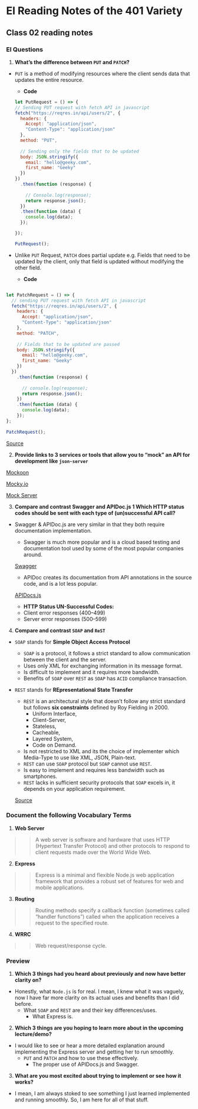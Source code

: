 # El Reading Notes of the 401 Variety

## Class 02 reading notes

### El Questions 

1. **What’s the difference between `PUT` and `PATCH`?**

* `PUT` is a method of modifying resources where the client sends data that updates the entire resource.
  * **Code**

  ```js
  let PutRequest = () => {
  // Sending PUT request with fetch API in javascript
  fetch("https://reqres.in/api/users/2", {
    headers: {
      Accept: "application/json",
      "Content-Type": "application/json"
    },
    method: "PUT",
 
    // Sending only the fields that to be updated
    body: JSON.stringify({      
      email: "hello@geeky.com",
      first_name: "Geeky"
    })
  })
    .then(function (response) {
 
      // Console.log(response);
      return response.json();
    })
    .then(function (data) {
      console.log(data);
    });
  
  });
  
  PutRequest();


* Unlike `PUT` Request, `PATCH` does partial update e.g. Fields that need to be updated by the client, only that field is updated without modifying the other field.
  * **Code**

```js

let PatchRequest = () => {
  // sending PUT request with fetch API in javascript
  fetch("https://reqres.in/api/users/2", {
    headers: {
      Accept: "application/json",
      "Content-Type": "application/json"
    },
    method: "PATCH",    
 
    // Fields that to be updated are passed
    body: JSON.stringify({
      email: "hello@geeky.com",
      first_name: "Geeky"
    })
  })
    .then(function (response) {
 
      // console.log(response);
      return response.json();
    })
    .then(function (data) {
      console.log(data);
    });
};
 
PatchRequest();
```

[Source](https://www.geeksforgeeks.org/difference-between-put-and-patch-request/)

2. **Provide links to 3 services or tools that allow you to “mock” an API for development like `json-server`**

[Mockoon](https://mockoon.com/)

[Mocky.io](https://designer.mocky.io/)

[Mock Server](https://www.mock-server.com/)

3. **Compare and contrast Swagger and APIDoc.js 1 Which HTTP status codes should be sent with each type of (un)successful API call?**

* Swagger & APIDoc.js are very similar in that they both require documentation implementation.
  * Swagger is much more popular and is a cloud based testing and documentation tool used by some of the most popular companies around. 
  
  [Swagger](https://swagger.io/solutions/api-documentation/)
  
  * APIDoc creates its documentation from API annotations in the source code, and is a lot less popular.
  
  [APIDocs.js](https://apidocjs.com/)
  
    * **HTTP Status UN-Successful Codes:**
    * Client error responses (400–499)
    * Server error responses (500–599)

4. **Compare and contrast `SOAP` and `ReST`**

* `SOAP` stands for **Simple Object Access Protocol**
  * `SOAP` is a protocol, it follows a strict standard to allow communication between the client and the server.
  * Uses only XML for exchanging information in its message format.
  * Is difficult to implement and it requires more bandwidth.
  * Benefits of `SOAP` over `REST` as `SOAP` has `ACID` compliance transaction.
* `REST` stands for **REpresentational State Transfer**
  * `REST` is an architectural style that doesn’t follow any strict standard but follows **six constraints** defined by Roy Fielding in 2000.
    * Uniform Interface,
    * Client-Server,
    * Stateless,
    * Cacheable,
    * Layered System,
    * Code on Demand.
  * Is not restricted to XML and its the choice of implementer which Media-Type to use like XML, JSON, Plain-text.
  * `REST` can use `SOAP` protocol but `SOAP` cannot use `REST`.
  * Is easy to implement and requires less bandwidth such as smartphones.
  * `REST` lacks in sufficient security protocols that `SOAP` excels in, it depends on your application requirement.

  [Source](https://www.geeksforgeeks.org/difference-between-rest-api-and-soap-api/)

### Document the following Vocabulary Terms

1. **Web Server**

>> A web server is software and hardware that uses HTTP (Hypertext Transfer Protocol) and other protocols to respond to client requests made over the World Wide Web.

2. **Express**

>> Express is a minimal and flexible Node.js web application framework that provides a robust set of features for web and mobile applications.

3. **Routing**

>> Routing methods specify a callback function (sometimes called “handler functions”) called when the application receives a request to the specified route.

4. **WRRC**

>> Web request/response cycle.

### Preview

1. **Which 3 things had you heard about previously and now have better clarity on?**

* Honestly, what `Node.js` is for real. I mean, I knew what it was vaguely, now I have far more clarity on its actual uses and benefits than I did before.
  * What `SOAP` and `REST` are and their key differences/uses.
    * What Express is.

2. **Which 3 things are you hoping to learn more about in the upcoming lecture/demo?**

* I would like to see or hear a more detailed explanation around implementing the Express server and getting her to run smoothly.
  * `PUT` and `PATCH` and how to use these effectively.
    * The proper use of APIDocs.js and Swagger.

3. **What are you most excited about trying to implement or see how it works?**

* I mean, I am always stoked to see something I just learned implemented and running smoothly. So, I am here for all of that stuff.
